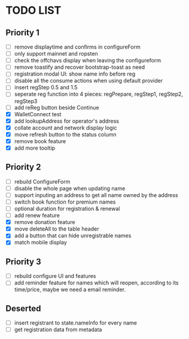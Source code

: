 # TODO LIST

## Priority 1

- [ ] remove displaytime and confirms in configureForm
- [ ] only support mainnet and ropsten
- [ ] check the offchavs display when leaving the configureform
- [ ] remove toastify and recover bootstrap-toast as need
- [ ] registration modal UI: show name info before reg
- [ ] disable all the consume actions when using default provider
- [ ] insert regStep 0.5 and 1.5
- [ ] seperate reg function into 4 pieces: regPrepare, regStep1, regStep2, regStep3
- [ ] add reReg button beside Continue
- [x] WalletConnect test
- [x] add lookupAddress for operator's address
- [x] collate account and network display logic
- [x] move refresh button to the status column
- [x] remove book feature
- [x] add more tooltip

## Priority 2

- [ ] rebuild ConfigureForm
- [ ] disable the whole page when updating name
- [ ] support inputing an address to get all name owned by the address
- [ ] switch book function for premium names
- [ ] optional duration for registration & renewal
- [ ] add renew feature
- [x] remove donation feature
- [x] move deleteAll to the table header
- [x] add a button that can hide unregistrable names
- [x] match mobile display

## Priority 3

- [ ] rebuild configure UI and features
- [ ] add reminder feature for names which will reopen, according to its time/price, maybe we need a email reminder.

## Deserted

- [ ] insert registrant to state.nameInfo for every name
- [ ] get registration data from metadata
